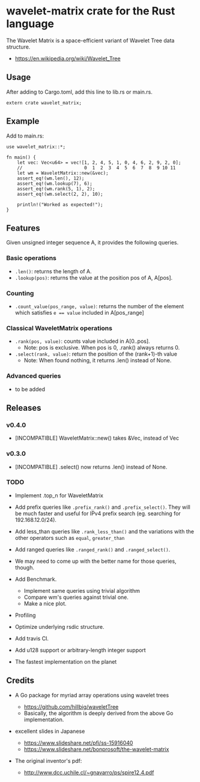 # wavelet-matrix crate for the Rust language

The Wavelet Matrix is a space-efficient variant of Wavelet Tree data structure.
- https://en.wikipedia.org/wiki/Wavelet_Tree

## Usage

After adding to Cargo.toml, add this line to lib.rs or main.rs.
```
extern crate wavelet_matrix;
```

## Example

Add to main.rs:
```
use wavelet_matrix::*;

fn main() {
    let vec: Vec<u64> = vec![1, 2, 4, 5, 1, 0, 4, 6, 2, 9, 2, 0];
    //                       0  1  2  3  4  5  6  7  8  9 10 11
    let wm = WaveletMatrix::new(&vec);
    assert_eq!(wm.len(), 12);
    assert_eq!(wm.lookup(7), 6);
    assert_eq!(wm.rank(5, 1), 2);
    assert_eq!(wm.select(2, 2), 10);

    println!("Worked as expected!");
}
```

## Features

Given unsigned integer sequence A, it provides the following queries.

### Basic operations

- `.len()`: returns the length of A.
- `.lookup(pos)`: returns the value at the position pos of A, A[pos].

### Counting

- `.count_value(pos_range, value)`: returns the number of the element which satisfies `e == value` included in A[pos_range]

### Classical WaveletMatrix operations

- `.rank(pos, value)`: counts value included in A[0..pos]. 
  - Note: pos is exclusive. When pos is 0, .rank() always returns 0.
- `.select(rank, value)`: return the position of the (rank+1)-th value
  - Note: When found nothing, it returns .len() instead of None.

### Advanced queries

- to be added

## Releases 

### v0.4.0
- [INCOMPATIBLE] WaveletMatrix::new() takes &Vec<u64>, instead of Vec<u64>

### v0.3.0
- [INCOMPATIBLE] .select() now returns .len() instead of None.

### TODO

- Implement .top_n for WaveletMatrix
- Add prefix queries like `.prefix_rank()` and `.prefix_select()`. They will be much faster and useful for IPv4 prefix search (eg. searching for 192.168.12.0/24).
- Add less_than queries like `.rank_less_than()` and the variations with the other operators such as `equal`, `greater_than`
- Add ranged queries like `.ranged_rank()` and `.ranged_select()`. 
- We may need to come up with the better name for those queries, though.
- Add Benchmark.
  - Implement same queries using trivial algorithm
  - Compare wm's queries against trivial one.
  - Make a nice plot.
- Profiling
- Optimize underlying rsdic structure.
- Add travis CI.
- Add u128 support or arbitrary-length integer support

- The fastest implementation on the planet 

## Credits

- A Go package for myriad array operations using wavelet trees
  - https://github.com/hillbig/waveletTree
  - Basically, the algorithm is deeply derived from the above Go implementation.

- excellent slides in Japanese
  - https://www.slideshare.net/pfi/ss-15916040
  - https://www.slideshare.net/bonprosoft/the-wavelet-matrix

- The original inventor's pdf:
  - http://www.dcc.uchile.cl/~gnavarro/ps/spire12.4.pdf
